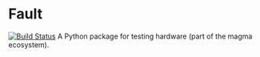 # Fault
[![Build Status](https://travis-ci.com/leonardt/fault.svg?branch=master)](https://travis-ci.com/leonardt/fault)
A Python package for testing hardware (part of the magma ecosystem).
